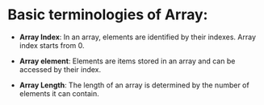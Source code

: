 # Basic terminologies of Array:

* **Array Index**: In an array, elements are identified by their indexes. Array index starts from 0.

* **Array element**: Elements are items stored in an array and can be accessed by their index.

* **Array Length**: The length of an array is determined by the number of elements it can contain. 
